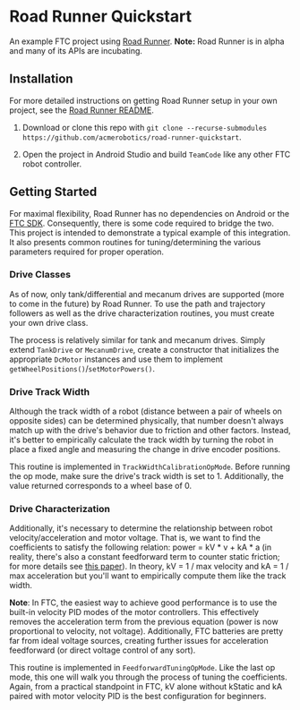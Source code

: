# Road Runner Quickstart

An example FTC project using [Road Runner](https://github.com/acmerobotics/road-runner). **Note:** Road Runner is in alpha and many of its APIs are incubating.

## Installation

For more detailed instructions on getting Road Runner setup in your own project, see the [Road Runner README](https://github.com/acmerobotics/road-runner#core).

1. Download or clone this repo with `git clone --recurse-submodules https://github.com/acmerobotics/road-runner-quickstart`.

1. Open the project in Android Studio and build `TeamCode` like any other FTC robot controller.

## Getting Started

For maximal flexibility, Road Runner has no dependencies on Android or the [FTC SDK](https://github.com/ftctechnh/ftc_app). Consequently, there is some code required to bridge the two. This project is intended to demonstrate a typical example of this integration. It also presents common routines for tuning/determining the various parameters required for proper operation.

### Drive Classes

As of now, only tank/differential and mecanum drives are supported (more to come in the future) by Road Runner. To use the path and trajectory followers as well as the drive characterization routines, you must create your own drive class.

The process is relatively similar for tank and mecanum drives. Simply extend `TankDrive` or `MecanumDrive`, create a constructor that initializes the appropriate `DcMotor` instances and use them to implement `getWheelPositions()`/`setMotorPowers()`.

### Drive Track Width

Although the track width of a robot (distance between a pair of wheels on opposite sides) can be determined physically, that number doesn't always match up with the drive's behavior due to friction and other factors. Instead, it's better to empirically calculate the track width by turning the robot in place a fixed angle and measuring the change in drive encoder positions.

This routine is implemented in `TrackWidthCalibrationOpMode`. Before running the op mode, make sure the drive's track width is set to 1. Additionally, the value returned corresponds to a wheel base of 0.

### Drive Characterization

Additionally, it's necessary to determine the relationship between robot velocity/acceleration and motor voltage. That is, we want to find the coefficients to satisfy the following relation: power = kV * v + kA * a (in reality, there's also a constant feedforward term to counter static friction; for more details see [this paper](https://www.chiefdelphi.com/media/papers/3402)). In theory, kV = 1 / max velocity and kA = 1 / max acceleration but you'll want to empirically compute them like the track width.

**Note**: In FTC, the easiest way to achieve good performance is to use the built-in velocity PID modes of the motor controllers. This effectively removes the acceleration term from the previous equation (power is now proportional to velocity, not voltage). Additionally, FTC batteries are pretty far from ideal voltage sources, creating further issues for acceleration feedforward (or direct voltage control of any sort).

This routine is implemented in `FeedforwardTuningOpMode`. Like the last op mode, this one will walk you through the process of tuning the coefficients. Again, from a practical standpoint in FTC, kV alone without kStatic and kA paired with motor velocity PID is the best configuration for beginners.